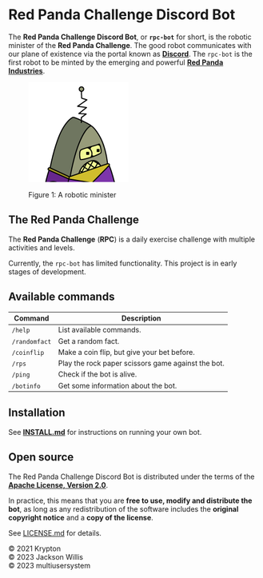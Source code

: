 # Red Panda Challenge Discord Bot

The **Red Panda Challenge Discord Bot**, or **`rpc-bot`** for short, is the robotic minister of the **Red Panda Challenge**. The good robot communicates with our plane of existence via the portal known as **[Discord](https://discord.com/)**. The `rpc-bot` is the first robot to be minted by the emerging and powerful **[Red Panda Industries](https://github.com/red-panda-industries)**.

<figure>
  <img alt="Preacherbot from Futurama" src="images/preacherbot.png" height=200 width=200>
  <figcaption>

  Figure&nbsp;1: A robotic minister

  </figcaption>
</figure>

## The Red Panda Challenge

The **Red Panda Challenge** (**RPC**) is a daily exercise challenge with multiple activities and levels.

Currently, the `rpc-bot` has limited functionality. This project is in early stages of development.

## Available commands

| Command | Description |
| --- | --- |
| `/help` | List available commands. |
| `/randomfact` | Get a random fact. |
| `/coinflip` | Make a coin flip, but give your bet before. |
| `/rps` | Play the rock paper scissors game against the bot. |
| `/ping` | Check if the bot is alive. |
| `/botinfo` | Get some information about the bot. |

## Installation

See **[INSTALL.md](INSTALL.md)** for instructions on running your own bot.

## Open source

The Red Panda Challenge Discord Bot is distributed under the terms of the **[Apache License, Version&nbsp;2.0](https://en.wikipedia.org/wiki/Apache_License)**.

In practice, this means that you are **free to use, modify and distribute the bot**, as long as any redistribution of the software includes the **original copyright notice** and a **copy of the license**.

See [LICENSE.md](LICENSE.md) for details.

&copy; 2021 Krypton <br>
&copy; 2023 Jackson Willis <br>
&copy; 2023 multiusersystem